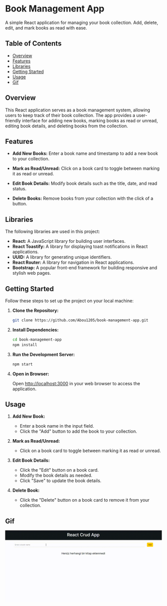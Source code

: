 # Book Management App

A simple React application for managing your book collection. Add, delete, edit, and mark books as read with ease.

## Table of Contents

- [Overview](#overview)
- [Features](#features)
- [Libraries](#libraries)
- [Getting Started](#getting-started)
- [Usage](#usage)
- [Gif](#gif)


## Overview

This React application serves as a book management system, allowing users to keep track of their book collection. The app provides a user-friendly interface for adding new books, marking books as read or unread, editing book details, and deleting books from the collection.

## Features

- **Add New Books:** Enter a book name and timestamp to add a new book to your collection.

- **Mark as Read/Unread:** Click on a book card to toggle between marking it as read or unread.

- **Edit Book Details:** Modify book details such as the title, date, and read status.

- **Delete Books:** Remove books from your collection with the click of a button.

## Libraries

The following libraries are used in this project:

- **React:** A JavaScript library for building user interfaces.
- **React Toastify:** A library for displaying toast notifications in React applications.
- **UUID:** A library for generating unique identifiers.
- **React Router:** A library for navigation in React applications.
- **Bootstrap:** A popular front-end framework for building responsive and stylish web pages.

## Getting Started

Follow these steps to set up the project on your local machine:

1. **Clone the Repository:**

    ```bash
    git clone https://github.com/Abou1205/book-management-app.git
    ```

2. **Install Dependencies:**

    ```bash
    cd book-management-app
    npm install
    ```

3. **Run the Development Server:**

    ```bash
    npm start
    ```

4. **Open in Browser:**

    Open [http://localhost:3000](http://localhost:3000) in your web browser to access the application.

## Usage

1. **Add New Book:**
   - Enter a book name in the input field.
   - Click the "Add" button to add the book to your collection.

2. **Mark as Read/Unread:**
   - Click on a book card to toggle between marking it as read or unread.

3. **Edit Book Details:**
   - Click the "Edit" button on a book card.
   - Modify the book details as needed.
   - Click "Save" to update the book details.

4. **Delete Book:**
   - Click the "Delete" button on a book card to remove it from your collection.

## Gif

![](src/video.gif)

